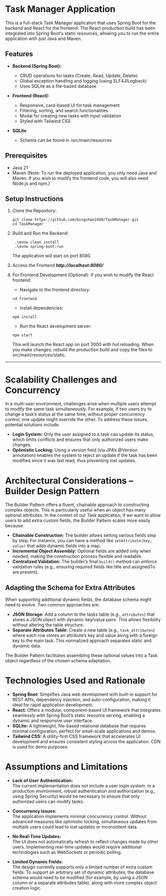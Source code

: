 # Task Manager Application

This is a full-stack Task Manager application that uses Spring Boot for the backend and React for the frontend. The React production build has been integrated into Spring Boot's static resources, allowing you to run the entire application with just Java and Maven.

## Features

- **Backend (Spring Boot):**
  - CRUD operations for tasks (Create, Read, Update, Delete)
  - Global exception handling and logging (using SLF4J/Logback)
  - Uses SQLite as a file-based database

- **Frontend (React):**
  - Responsive, card-based UI for task management
  - Filtering, sorting, and search functionalities
  - Modal for creating new tasks with input validation
  - Styled with Tailwind CSS

- **SQLite**
  - Schema can be found in /src/main/resources

## Prerequisites

- Java 21
- Maven
  (Note: To run the deployed application, you only need Java and Maven. If you wish to modify the frontend code, you will also need Node.js and npm.)

## Setup Instructions

1. Clone the Repository:
    ```
    git clone https://github.com/bingshan1999/TaskManager.git
    cd TaskManager
    ```
2. Build and Run the Backend:
   ```
    .\mvnw clean install
    .\mvnw spring-boot:run
   ```

   The application will start on port 8080.

3. Access the Frontend ***http://localhost:8080/***

4. For Frontend Development (Optional):
   If you wish to modify the React frontend:
   - Navigate to the frontend directory:
    ``` 
    cd frontend
    ```
   - Install dependencies:
    ```
    npm install
    ```
   - Run the React development server:
    ```
    npm start
    ```
   This will launch the React app on port 3000 with hot reloading. When you make changes, rebuild the production build and copy the files to src/main/resources/static.

___

# Scalability Challenges and Concurrency

In a multi-user environment, challenges arise when multiple users attempt to modify the same task simultaneously. For example, if two users try to change a task’s status at the same time, without proper concurrency control, one update might override the other. To address these issues, potential solutions include:

- **Login System:** Only the user assigned to a task can update its status, which limits conflicts and ensures that only authorized users make changes.
- **Optimistic Locking:** Using a version field (via JPA’s @Version annotation) enables the system to reject an update if the task has been modified since it was last read, thus preventing lost updates.

# Architectural Considerations – Builder Design Pattern

The Builder Pattern offers a fluent, chainable approach to constructing complex objects. This is particularly useful when an object has many optional attributes. In the context of our Task application, if we want to allow users to add extra custom fields, the Builder Pattern scales more easily because:

- **Chainable Construction:** The builder allows setting various fields step by step. For instance, you can have a method like `setAttribute(key, value)` that adds dynamic fields into a map.
- **Incremental Object Assembly:** Optional fields are added only when needed, making the construction process flexible and readable.
- **Centralized Validation:** The builder’s final `build()` method can enforce validation rules (e.g., ensuring required fields like title and assignedTo are present).

## Adapting the Schema for Extra Attributes

When supporting additional dynamic fields, the database schema might need to evolve. Two common approaches are:

- **JSON Storage:** Add a column to the tasks table (e.g., `attributes`) that stores a JSON object with dynamic key/value pairs. This allows flexibility without altering the table structure.
- **Separate Attributes Table:** Create a new table (e.g., `task_attributes`) where each row stores an attribute’s key and value along with a foreign key to the main task. This normalized approach separates static and dynamic data.

The Builder Pattern facilitates assembling these optional values into a Task object regardless of the chosen schema adaptation.

# Technologies Used and Rationale

- **Spring Boot:** Simplifies Java web development with built-in support for REST APIs, dependency injection, and auto-configuration, making it ideal for rapid application development.
- **React:** Offers a modular, component-based UI framework that integrates seamlessly with Spring Boot’s static resource serving, enabling a dynamic and responsive user interface.
- **SQLite:** A lightweight, file-based relational database that requires minimal configuration, perfect for small-scale applications and demos.
- **Tailwind CSS:** A utility-first CSS framework that accelerates UI development and ensures consistent styling across the application. CDN is used for demo purposes.


# Assumptions and Limitations

- **Lack of User Authentication:**  
  The current implementation does not include a user login system. In a production environment, robust authentication and authorization (e.g., using Spring Security) would be necessary to ensure that only authorized users can modify tasks.

- **Concurrency Issues:**  
  The application implements minimal concurrency control. Without advanced measures like optimistic locking, simultaneous updates from multiple users could lead to lost updates or inconsistent data.

- **No Real-Time Updates:**  
  The UI does not automatically refresh to reflect changes made by other users. Implementing real-time updates would require additional technologies such as WebSockets or periodic polling.

- **Limited Dynamic Fields:**  
  The design currently supports only a limited number of extra custom fields. To support an arbitrary set of dynamic attributes, the database schema would need to be modified (for example, by using a JSON column or a separate attributes table), along with more complex object creation logic.




